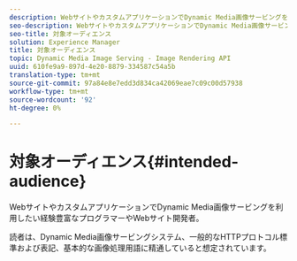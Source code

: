 ```yaml
---
description: WebサイトやカスタムアプリケーションでDynamic Media画像サービングを利用したい経験豊富なプログラマーやWebサイト開発者。
seo-description: WebサイトやカスタムアプリケーションでDynamic Media画像サービングを利用したい経験豊富なプログラマーやWebサイト開発者。
seo-title: 対象オーディエンス
solution: Experience Manager
title: 対象オーディエンス
topic: Dynamic Media Image Serving - Image Rendering API
uuid: 610fe9a9-897d-4e20-8879-334587c54a5b
translation-type: tm+mt
source-git-commit: 97a84e8e7edd3d834ca42069eae7c09c00d57938
workflow-type: tm+mt
source-wordcount: '92'
ht-degree: 0%

---
```



# 対象オーディエンス{#intended-audience}

WebサイトやカスタムアプリケーションでDynamic Media画像サービングを利用したい経験豊富なプログラマーやWebサイト開発者。

読者は、Dynamic Media画像サービングシステム、一般的なHTTPプロトコル標準および表記、基本的な画像処理用語に精通していると想定されています。
